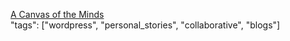 [A Canvas of the Minds](https://acanvasoftheminds.com/)<br />
"tags": ["wordpress", "personal_stories", "collaborative", "blogs"]<br />
